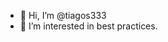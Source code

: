 - 👋 Hi, I’m @tiagos333
- 👀 I’m interested in best practices.

<!---
tiagos333/tiagos333 is a ✨ special ✨ repository because its `README.md` (this file) appears on your GitHub profile.
You can click the Preview link to take a look at your changes.
--->
